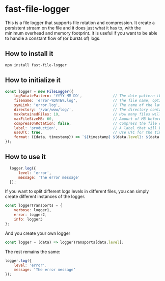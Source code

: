 # fast-file-logger

This is a file logger that supports file rotation and compression.
It create a persistent stream on the file and it does just what it has to, with the minimum overhead and memory footprint.
It is useful if you want to be able to handle a constant flow of (or bursts of) logs.

## How to install it

```
npm install fast-file-logger
```

## How to initialize it

```js
const logger = new FileLogger({
    logRotatePattern: 'YYYY-MM-DD',              // The date pattern that will be used to rotate the file
    filename: 'error-%DATE%.log',                // The file name, optionally including the pattern
    symLink: 'error.log',                        // The name of the latest file
    directory: '/var/www/log/',                  // The directory containing the logs
    maxRetainedFiles: 10,                        // How many files will be retained, the rest are deleted
    maxFileSizeMB: 60,                           // Amount of MB before the file is rotated, independently from the date pattern (.1, .2, etc. is prepended)
    compressOnRotation: false,                   // Compress the file on rotation
    label: 'production',                         // A label that will be prepended to each log. You can use labels to distinguish different logger instances to the same file
    useUTC: true,                                // Use UTC for the timestamp in the logs, use logal timezone otherwise
    format: ({data, timestamp}) => `${timestamp} ${data.level}: ${data.message}` // The format of the log
});
```


## How to use it

```js
  logger.log({
      level: 'error',
      message: 'The error message'
  });
```

If you want to split different logs levels in different files, you can simply create different instances of the logger.


```js
const loggerTransports = {
    verbose: logger1,
    error: logger2,
    info: logger3
};
```

And you create your own logger

```js
const logger = (data) => loggerTransports[data.level];
```

The rest remains the same:
```js
logger.log({
    level: 'error',
    message: 'The error message'
});
```


